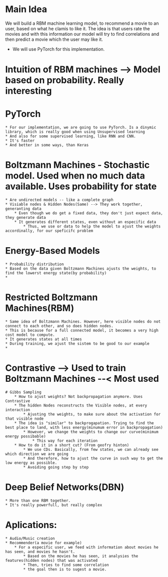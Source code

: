 # Main Idea
We will build a RBM machine learning model, to recommend a movie to an user, based on what he clamis to like it. The idea is that users rate the movies and with this information our model will try to find correlations and then predict a movie which the user may like it.
* We will use PyTorch for this implementation. 

# Intuition of RBM machines --> Model based on probability. Really interesting

# PyTorch
	* For our implementation, we are going to use PyTorch. Is a dinymic library, which is really good when using Unsupervised learning
	* And also for some supervised learning, like RNN and CNN.
	* It's faster
	* And better in some ways, than Keras

# Boltzmann Machines - Stochastic model. Used when no much data available. Uses probability for state
	* Are undirected models -- like a complete graph
	* Visiable nodes & Hidden Nodes(Same) --> They work together, generanting data
		* Even though we do get a fixed data, they don't just expect data, they generate data
		* It generates different states, even without an especific data
			* Thus, we use or data to help the model to ajust the weights accordinally, for our speficifc problem


# Energy-Based Models
	* Probability distribution
	* Based on the data given Boltzmann Machines ajusts the weights, to find the lowerst energy state(by probability)
	* 

# Restricted Boltzmann Machines(RBM)
	* Same idea of Boltzmann Machines. However, here visible nodes do not connect to each other, and so does hidden nodes.
	* This is because for a full connected model, it becomes a very high cost model to compute.
	* It generates states at all times
	* During training, we ajust the sistem to be good to our example
	*

# Contrastive  --> Used to train Boltzmann Machines --< Most used
	# Gibbs Sampling
		* How to ajust weights? Not backpropagation anymore. Uses Contrastive
		* The hidden Nodes reconstructs the Visible nodes, at every interaction
			* Ajusting the weights, to make sure about the activation for that visible node
		* The idea is "similar" to backprogapation. Trying to find the best place to land, with less energy(minumum error in backpropagation)
			* However, we change the weights to change our curve(minimum energy possibable)
				* This way for each iteration
		* How to do it in a short cut? (From geofry hinton)
			* We use CDs. Basically, from few states, we can already see which direction we are going
			* And therefore, how to ajust the curve in such way to get the low energy as possible. 
			* Avoiding going step by step

# Deep Belief Networks(DBN) 
	* More than one RBM together.
	* It's really powerfull, but really complex


# Aplications:
	* Audio/Music creation
	* Recommender(a movie for example)
		* For a especific user, we feed with information about movies he has seen, and movies he hasn't. 
			* Based on the movies he has seen, it analysies the features(hidden nodes) that was activated
			* Then, tries to find some correlation
			* the goal then is to sugest a movie.
